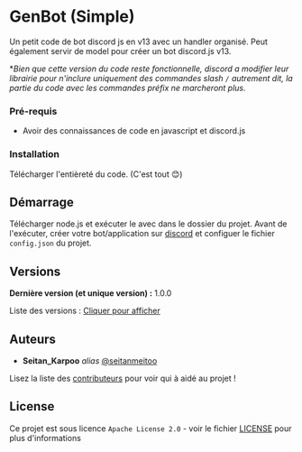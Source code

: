 # GenBot (Simple)

Un petit code de bot discord js en v13 avec un handler organisé. Peut également servir de model pour créer un bot discord.js v13.

**Bien que cette version du code reste fonctionnelle, discord a modifier leur librairie pour n'inclure uniquement des commandes slash `/` autrement dit, la partie du code avec les commandes préfix ne marcheront plus.*

### Pré-requis

- Avoir des connaissances de code en javascript et discord.js

### Installation

Télécharger l'entièreté du code. (C'est tout 😊)

## Démarrage

Télécharger node.js et exécuter le avec dans le dossier du projet.
Avant de l'exécuter, créer votre bot/application sur [discord](https://discord.com/developers/) et configuer le fichier `config.json` du projet.

## Versions

**Dernière version (et unique version) :** 1.0.0

Liste des versions : [Cliquer pour afficher](https://github.com/seitanmeitoo/GenBot/tags)

## Auteurs
* **Seitan_Karpoo** _alias_ [@seitanmeitoo](https://github.com/seitanmeitoo)

Lisez la liste des [contributeurs](https://github.com/seitanmeitoo/GenBot/contributors) pour voir qui à aidé au projet !

## License

Ce projet est sous licence ``Apache License 2.0`` - voir le fichier [LICENSE](LICENSE) pour plus d'informations
